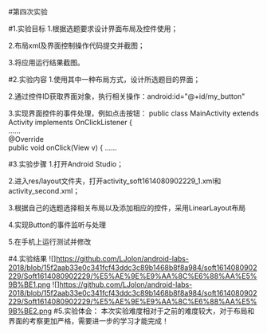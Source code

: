 #第四次实验
 
#1.实验目标
 1.根据选题要求设计界面布局及控件使用；
 
 2.布局xml及界面控制操作代码提交并截图；
 
 3.将应用运行结果截图。
 
#2.实验内容
 1.使用其中一种布局方式，设计所选题目的界面；
 
 2.通过控件ID获取界面对象，执行相关操作：android:id="@+id/my_button"
 
 3.实现界面控件的事件处理，例如点击按钮：
 public class MainActivity extends Activity  implements OnClickListener {    
     ......   
     @Override    
    public void onClick(View v) { 
     ......
 
#3.实验步骤
 1.打开Android Studio；
 
 2.进入res/layout文件夹，打开activity_soft1614080902229_1.xml和activity_second.xml；
 
 3.根据自己的选题选择相关布局以及添加相应的控件，采用LinearLayout布局
 
 4.实现Button的事件监听与处理
 
 5.在手机上运行测试并修改
 
#4.实验结果
![]https://github.com/LJolon/android-labs-2018/blob/15f2aab33e0c341fcf43ddc3c89b1468b8f8a984/soft1614080902229/Soft1614080902229/%E5%AE%9E%E9%AA%8C%E6%88%AA%E5%9B%BE1.png
![]https://github.com/LJolon/android-labs-2018/blob/15f2aab33e0c341fcf43ddc3c89b1468b8f8a984/soft1614080902229/Soft1614080902229/%E5%AE%9E%E9%AA%8C%E6%88%AA%E5%9B%BE2.png
#5.实验体会：
本次实验难度相对于之前的难度较大，对于布局和界面的考察更加严格，需要进一步的学习才能完成！
